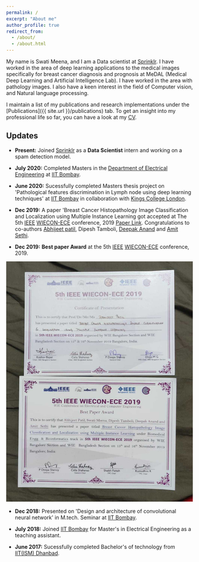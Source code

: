```yaml
---
permalink: /
excerpt: "About me"
author_profile: true
redirect_from: 
  - /about/
  - /about.html
---
```


My name is Swati Meena, and I am a Data scientist at [Sprinklr](https://www.sprinklr.com/). I have worked in the area of deep learning applications to the medical images specifically for breast cancer diagnosis and prognosis at MeDAL (Medical Deep Learning and Artificial Intelligence Lab). I have worked in the area with pathology images. I also have a keen interest in the field of Computer vision, and Natural language processing.

I maintain a list of my publications and research implementations under the [Publications]({{ site.url }}/publications) tab. To get an insight into my professional life so far, you can have a look at my [CV](/images/183070009_0.pdf).


## Updates

* <b>Present:</b> Joined [Sprinklr](https://www.sprinklr.com/) as a <b>Data Scientist</b> intern and working on a spam detection model.

* <b> July 2020:</b> Completed Masters in the [Department of Electrical Engineering](https://www.ee.iitb.ac.in/web) at [IIT Bombay](http://www.iitb.ac.in/).

* <b> June 2020:</b> Sucessfully completed Masters thesis project on  'Pathological features discrimination in Lymph node using deep learning techniques' at [IIT Bombay](http://www.iitb.ac.in/) in collaboration with [Kings College London](https://www.kcl.ac.uk/).

* <b> Dec 2019:</b> A paper 'Breast Cancer Histopathology Image Classification and Localization using Multiple Instance Learning got accepted at The 5th [IEEE](https://www.ieee.org/) [WIECON-ECE](https://wieconece.org/) conference, 2019 [Paper Link](https://ieeexplore.ieee.org/document/9019916). Congratulations to co-authors [Abhijeet patil](https://in.linkedin.com/in/abhijeet-patil-90945557), Dipesh Tamboli, [Deepak Anand](https://deepakanandece.github.io/) and [Amit Sethi](https://www.ee.iitb.ac.in/~asethi/).

* <b> Dec 2019:</b> <b>Best paper Award</b> at the 5th [IEEE](https://www.ieee.org/) [WIECON-ECE](https://wieconece.org/) conference, 2019.

<img src="/images/IMG-20191116-WA0015.jpg"
     alt="Markdown Monster icon" width="600"
     style="float: center; margin-right: 50px;" />

* <b> Dec 2018:</b> Presented on 'Design and architecture of convolutional neural network' in M.tech. Seminar at [IIT Bombay](http://www.iitb.ac.in/).

* <b> July 2018:</b> Joined [IIT Bombay](http://www.iitb.ac.in/) for Master's in Electrical Engineering as a teaching assistant.

* <b> June 2017:</b> Sucessfully completed Bachelor's of technology from [IIT(ISM) Dhanbad](https://www.iitism.ac.in/). 



